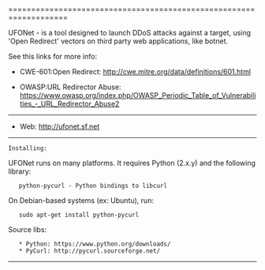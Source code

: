 =================================================================== 

  UFONet - is a tool designed to launch DDoS attacks against a target, 
  using 'Open Redirect' vectors on third party web applications, like botnet.

  See this links for more info:

   - CWE-601:Open Redirect: 
     http://cwe.mitre.org/data/definitions/601.html

   - OWASP:URL Redirector Abuse: 
     https://www.owasp.org/index.php/OWASP_Periodic_Table_of_Vulnerabilities_-_URL_Redirector_Abuse2

----------

 + Web:  http://ufonet.sf.net

----------

    Installing:

  UFONet runs on many platforms.  It requires Python (2.x.y) and the following library:

       python-pycurl - Python bindings to libcurl

  On Debian-based systems (ex: Ubuntu), run: 

       sudo apt-get install python-pycurl

  Source libs:

       * Python: https://www.python.org/downloads/
       * PyCurl: http://pycurl.sourceforge.net/

----------
